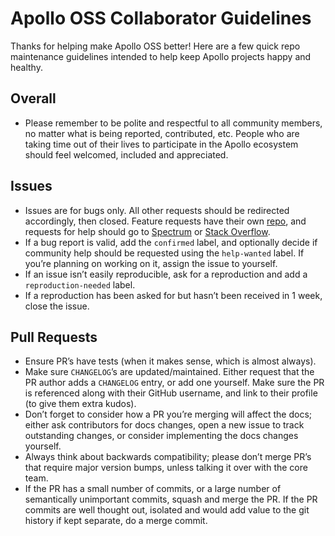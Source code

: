 # Apollo OSS Collaborator Guidelines

Thanks for helping make Apollo OSS better! Here are a few quick repo maintenance guidelines intended to help keep Apollo projects happy and healthy.

## Overall

- Please remember to be polite and respectful to all community members, no matter what is being reported, contributed, etc. People who are taking time out of their lives to participate in the Apollo ecosystem should feel welcomed, included and appreciated.

## Issues

- Issues are for bugs only. All other requests should be redirected accordingly, then closed. Feature requests have their own [repo](https://github.com/apollographql/apollo-feature-requests), and requests for help should go to [Spectrum](https://spectrum.chat/apollo) or [Stack Overflow](http://stackoverflow.com).
- If a bug report is valid, add the `confirmed` label, and optionally decide if community help should be requested using the `help-wanted` label. If you’re planning on working on it, assign the issue to yourself.
- If an issue isn’t easily reproducible, ask for a reproduction and add a `reproduction-needed` label.
- If a reproduction has been asked for but hasn’t been received in 1 week, close the issue.

## Pull Requests

- Ensure PR’s have tests (when it makes sense, which is almost always).
- Make sure `CHANGELOG`’s are updated/maintained. Either request that the PR author adds a `CHANGELOG` entry, or add one yourself. Make sure the PR is referenced along with their GitHub username, and link to their profile (to give them extra kudos).
- Don’t forget to consider how a PR you’re merging will affect the docs; either ask contributors for docs changes, open a new issue to track outstanding changes, or consider implementing the docs changes yourself.
- Always think about backwards compatibility; please don’t merge PR’s that require major version bumps, unless talking it over with the core team.
- If the PR has a small number of commits, or a large number of semantically unimportant commits, squash and merge the PR. If the PR commits are well thought out, isolated and would add value to the git history if kept separate, do a merge commit.
